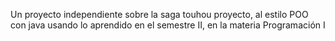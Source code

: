 Un proyecto independiente sobre la saga touhou proyecto, al estilo POO con java usando lo aprendido en el semestre II, en la materia Programación I
